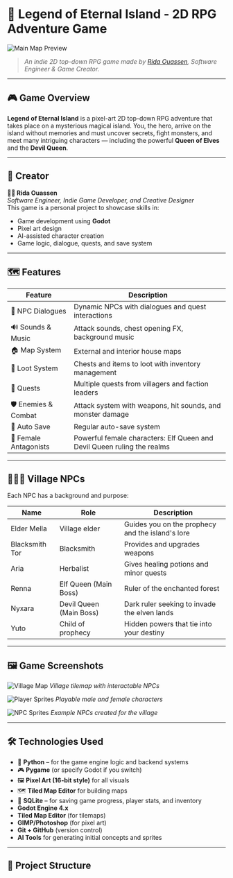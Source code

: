 # 🌴 Legend of Eternal Island - 2D RPG Adventure Game

![Main Map Preview](./assets/map_preview.png)
> *An indie 2D top-down RPG game made by [Rida Ouassen](https://github.com/yourprofile), Software Engineer & Game Creator.*

---

## 🎮 Game Overview

**Legend of Eternal Island** is a pixel-art 2D top-down RPG adventure that takes place on a mysterious magical island. You, the hero, arrive on the island without memories and must uncover secrets, fight monsters, and meet many intriguing characters — including the powerful **Queen of Elves** and the **Devil Queen**.

---

## 👤 Creator

**👨‍💻 Rida Ouassen**  
*Software Engineer, Indie Game Developer, and Creative Designer*  
This game is a personal project to showcase skills in:
- Game development using **Godot**
- Pixel art design
- AI-assisted character creation
- Game logic, dialogue, quests, and save system

---

## 🗺️ Features

| Feature               | Description                                                                 |
|-----------------------|-----------------------------------------------------------------------------|
| 🧙 NPC Dialogues       | Dynamic NPCs with dialogues and quest interactions                          |
| 🔊 Sounds & Music      | Attack sounds, chest opening FX, background music                           |
| 🏠 Map System          | External and interior house maps                                            |
| 🎁 Loot System         | Chests and items to loot with inventory management                         |
| 💬 Quests             | Multiple quests from villagers and faction leaders                          |
| 🛡️ Enemies & Combat   | Attack system with weapons, hit sounds, and monster damage                  |
| 💾 Auto Save          | Regular auto-save system                                                    |
| 👸 Female Antagonists | Powerful female characters: Elf Queen and Devil Queen ruling the realms     |

---

## 🧑‍🤝‍🧑 Village NPCs

Each NPC has a background and purpose:

| Name           | Role                     | Description                                       |
|----------------|--------------------------|---------------------------------------------------|
| Elder Mella    | Village elder            | Guides you on the prophecy and the island's lore |
| Blacksmith Tor| Blacksmith               | Provides and upgrades weapons                    |
| Aria          | Herbalist                | Gives healing potions and minor quests           |
| Renna         | Elf Queen (Main Boss)    | Ruler of the enchanted forest                    |
| Nyxara        | Devil Queen (Main Boss)  | Dark ruler seeking to invade the elven lands     |
| Yuto          | Child of prophecy        | Hidden powers that tie into your destiny         |

---

## 🖼️ Game Screenshots

![Village Map](./assets/village.png)
*Village tilemap with interactable NPCs*

![Player Sprites](./assets/player_sprites.png)
*Playable male and female characters*

![NPC Sprites](./assets/npc_sprites.png)
*Example NPCs created for the village*

---

## 🛠️ Technologies Used
- 🐍 **Python** – for the game engine logic and backend systems
- 🎮 **Pygame** (or specify Godot if you switch)
- 🖼 **Pixel Art (16-bit style)** for all visuals
- 🗺 **Tiled Map Editor** for building maps
- 💾 **SQLite** – for saving game progress, player stats, and inventory
- **Godot Engine 4.x**
- **Tiled Map Editor** (for tilemaps)
- **GIMP/Photoshop** (for pixel art)
- **Git + GitHub** (version control)
- **AI Tools** for generating initial concepts and sprites

---

## 📁 Project Structure

